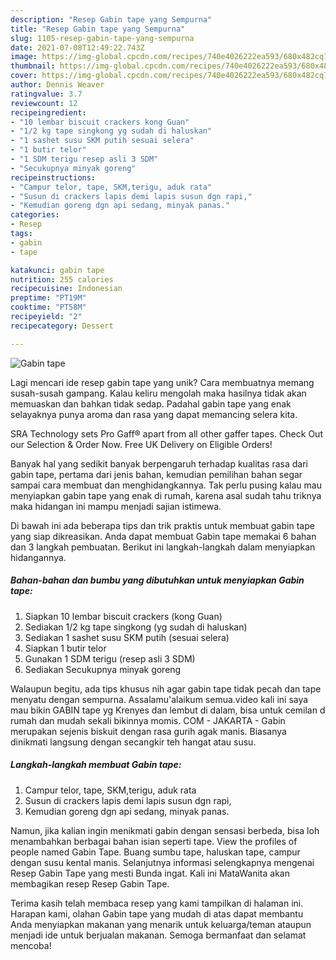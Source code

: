 ```yaml
---
description: "Resep Gabin tape yang Sempurna"
title: "Resep Gabin tape yang Sempurna"
slug: 1105-resep-gabin-tape-yang-sempurna
date: 2021-07-08T12:49:22.743Z
image: https://img-global.cpcdn.com/recipes/740e4026222ea593/680x482cq70/gabin-tape-foto-resep-utama.jpg
thumbnail: https://img-global.cpcdn.com/recipes/740e4026222ea593/680x482cq70/gabin-tape-foto-resep-utama.jpg
cover: https://img-global.cpcdn.com/recipes/740e4026222ea593/680x482cq70/gabin-tape-foto-resep-utama.jpg
author: Dennis Weaver
ratingvalue: 3.7
reviewcount: 12
recipeingredient:
- "10 lembar biscuit crackers kong Guan"
- "1/2 kg tape singkong yg sudah di haluskan"
- "1 sashet susu SKM putih sesuai selera"
- "1 butir telor"
- "1 SDM terigu resep asli 3 SDM"
- "Secukupnya minyak goreng"
recipeinstructions:
- "Campur telor, tape, SKM,terigu, aduk rata"
- "Susun di crackers lapis demi lapis susun dgn rapi,"
- "Kemudian goreng dgn api sedang, minyak panas."
categories:
- Resep
tags:
- gabin
- tape

katakunci: gabin tape 
nutrition: 255 calories
recipecuisine: Indonesian
preptime: "PT19M"
cooktime: "PT58M"
recipeyield: "2"
recipecategory: Dessert

---
```



![Gabin tape](https://img-global.cpcdn.com/recipes/740e4026222ea593/680x482cq70/gabin-tape-foto-resep-utama.jpg)

Lagi mencari ide resep gabin tape yang unik? Cara membuatnya memang susah-susah gampang. Kalau keliru mengolah maka hasilnya tidak akan memuaskan dan bahkan tidak sedap. Padahal gabin tape yang enak selayaknya punya aroma dan rasa yang dapat memancing selera kita.

SRA Technology sets Pro Gaff® apart from all other gaffer tapes. Check Out our Selection &amp; Order Now. Free UK Delivery on Eligible Orders!

Banyak hal yang sedikit banyak berpengaruh terhadap kualitas rasa dari gabin tape, pertama dari jenis bahan, kemudian pemilihan bahan segar sampai cara membuat dan menghidangkannya. Tak perlu pusing kalau mau menyiapkan gabin tape yang enak di rumah, karena asal sudah tahu triknya maka hidangan ini mampu menjadi sajian istimewa.


Di bawah ini ada beberapa tips dan trik praktis untuk membuat gabin tape yang siap dikreasikan. Anda dapat membuat Gabin tape memakai 6 bahan dan 3 langkah pembuatan. Berikut ini langkah-langkah dalam menyiapkan hidangannya.

<!--inarticleads1-->

##### Bahan-bahan dan bumbu yang dibutuhkan untuk menyiapkan Gabin tape:

1. Siapkan 10 lembar biscuit crackers (kong Guan)
1. Sediakan 1/2 kg tape singkong (yg sudah di haluskan)
1. Sediakan 1 sashet susu SKM putih (sesuai selera)
1. Siapkan 1 butir telor
1. Gunakan 1 SDM terigu (resep asli 3 SDM)
1. Sediakan Secukupnya minyak goreng


Walaupun begitu, ada tips khusus nih agar gabin tape tidak pecah dan tape menyatu dengan sempurna. Assalamu&#39;alaikum semua.video kali ini saya mau bikin GABIN tape yg Krenyes dan lembut di dalam, bisa untuk cemilan d rumah dan mudah sekali bikinnya momis. COM - JAKARTA - Gabin merupakan sejenis biskuit dengan rasa gurih agak manis. Biasanya dinikmati langsung dengan secangkir teh hangat atau susu. 

<!--inarticleads2-->

##### Langkah-langkah membuat Gabin tape:

1. Campur telor, tape, SKM,terigu, aduk rata
1. Susun di crackers lapis demi lapis susun dgn rapi,
1. Kemudian goreng dgn api sedang, minyak panas.


Namun, jika kalian ingin menikmati gabin dengan sensasi berbeda, bisa loh menambahkan berbagai bahan isian seperti tape. View the profiles of people named Gabin Tape. Buang sumbu tape, haluskan tape, campur dengan susu kental manis. Selanjutnya informasi selengkapnya mengenai Resep Gabin Tape yang mesti Bunda ingat. Kali ini MataWanita akan membagikan resep Resep Gabin Tape. 

Terima kasih telah membaca resep yang kami tampilkan di halaman ini. Harapan kami, olahan Gabin tape yang mudah di atas dapat membantu Anda menyiapkan makanan yang menarik untuk keluarga/teman ataupun menjadi ide untuk berjualan makanan. Semoga bermanfaat dan selamat mencoba!
